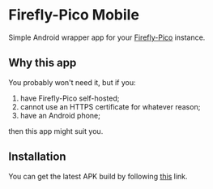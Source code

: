 # Firefly-Pico Mobile
Simple Android wrapper app for your [Firefly-Pico](https://github.com/cioraneanu/firefly-pico) instance.

## Why this app
You probably won't need it, but if you:
1. have Firefly-Pico self-hosted;
2. cannot use an HTTPS certificate for whatever reason;
3. have an Android phone;

then this app might suit you.

## Installation
You can get the latest APK build by following [this](https://github.com/sniirful/firefly-pico-mobile/releases/latest) link.
